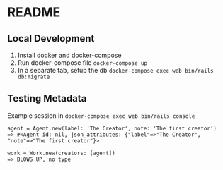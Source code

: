 # README

## Local Development
1. Install docker and docker-compose
1. Run docker-compose file `docker-compose up`
1. In a separate tab, setup the db `docker-compose exec web bin/rails db:migrate`

## Testing Metadata
Example session in `docker-compose exec web bin/rails console`
```
agent = Agent.new(label: 'The Creator', note: 'The first creator')
=> #<Agent id: nil, json_attributes: {"label"=>"The Creator", "note"=>"The first creator"}>

work = Work.new(creators: [agent])
=> BLOWS UP, no type
```



